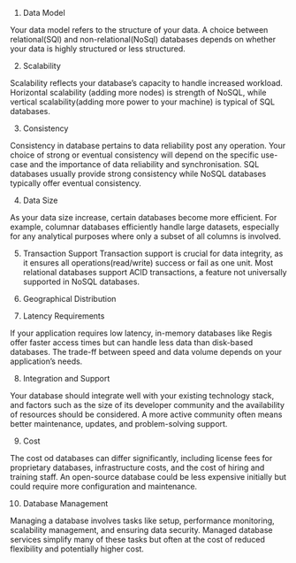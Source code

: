 1. Data Model

Your data model refers to the structure of your data.
A choice between relational(SQl) and non-relational(NoSql) databases depends on whether your data is highly structured or less structured.

2. Scalability

Scalability reflects your database’s capacity to handle increased workload.
Horizontal scalability (adding more nodes) is strength of NoSQL, while vertical scalability(adding more power to your machine) is typical of SQL databases.

3. Consistency 

Consistency in database pertains to data reliability post any operation.
Your choice of strong or eventual consistency will depend on the specific use-case and the importance of data reliability and synchronisation.
SQL databases usually provide strong consistency while NoSQL databases typically offer eventual consistency.

4. Data Size

As your data size increase, certain databases become more efficient.
For example, columnar databases efficiently handle large datasets, especially for any analytical purposes where only a subset of all columns is involved.

5. Transaction Support
Transaction support is crucial for data integrity, as it ensures all operations(read/write) success or fail as one unit.
Most relational databases support ACID transactions, a feature not universally supported in NoSQL databases.

6. Geographical Distribution 

7. Latency Requirements

If your application requires low latency, in-memory databases like Regis offer faster access times but can handle less data than disk-based databases.
The trade-ff between speed and data volume depends on your application’s needs.

8. Integration and Support

Your database should integrate well with your existing technology stack, and factors such as the size of its developer community and the availability of resources should be considered.
A more active community often means better maintenance, updates, and problem-solving support.

9. Cost

The cost od databases can differ significantly, including license fees for proprietary databases, infrastructure costs, and the cost of hiring and training staff.
An open-source database could be less expensive initially but could require more configuration and maintenance.

10. Database Management

Managing a database involves tasks like setup, performance monitoring, scalability management, and ensuring data security.
Managed database services simplify many of these tasks but often at the cost of reduced flexibility and potentially higher cost.
